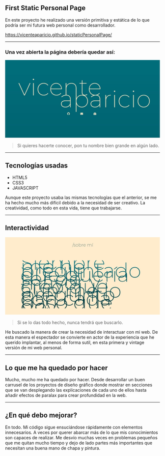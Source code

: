 ## First Static Personal Page

En este proyecto he realizado una versión primitiva y estática de lo que podría ser mi futura web personal como desarrollador.

https://vicenteaparicio.github.io/staticPersonalPage/


***


### Una vez abierta la página debería quedar así:

![Imagen previa del proyecto](./img/web1.jpg)
>Si quieres hacerte conocer, pon tu nombre bien grande en algún lado. 


***


## Tecnologías usadas

- HTML5
- CSS3
- JAVASCRIPT

Aunque este proyecto usaba las mismas tecnologías que el anterior, se me ha hecho mucho más difícil debido a la necesidad de ser creativo. La creatividad, como todo en esta vida, tiene que trabajarse. 


***


## Interactividad
![Imagen previa del proyecto](./img/web2.jpg)
>Si se lo das todo hecho, nunca tendrá que buscarlo.


He buscado la manera de crear la necesidad de interactuar con mi web. De esta manera el espectador se convierte en actor de la experiencia que he querido implantar, al menos de forma sutil, en esta primera y vintage versión de mi web personal. 


***


## Lo que me ha quedado por hacer
Mucho, mucho me ha quedado por hacer. Desde desarrollar un buen carrusel de los proyectos de diseño gráfico donde mostrar en secciones que se van desplegando las explicaciones de cada uno de ellos hasta añadir efectos de paralax para crear profundidad en la web. 


***


## ¿En qué debo mejorar?
En todo. Mi código sigue ensuciándose rápidamente con elementos innecesarios. A veces por querer abarcar más de lo que mis conocimientos son capaces de realizar. Me desvío muchas veces en problemas pequeños que me quitan mucho tiempo y dejo de lado partes más importantes que necesitan una buena mano de chapa y pintura. 
